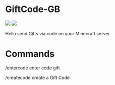# GiftCode-GB

<a href="https://poggit.pmmp.io/p/GiftCode"><img src="https://poggit.pmmp.io/shield.state/GiftCode"></a>
<img src="https://github.com/NurAzliYT/GiftCodeID/blob/main/1611205.png">
<p>Hello send Gifts via code on your Minecraft server</p>

# Commands

<p>/entercode enter code gift</p>
<p>/createcode create a Gift Code</p>
